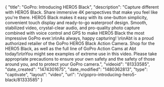 {
    "title": "GoPro: Introducing HERO5 Black",
    "description": "Capture different with HERO5 Black. Share immersive 4K perspectives that make you feel like you're there. HERO5 Black makes it easy with its one-button simplicity, convenient touch display and ready-to-go waterproof design. Smooth, stabilized video, crystal-clear audio, and pro-quality photo capture combined with voice control and GPS to make HERO5 Black the most impressive GoPro ever.\n\nAs always, happy capturing! \n\nAbt is a proud authorized retailer of the GoPro HERO5 Black Action Camera. Shop for the HERO5 Black, as well as the full line of GoPro Action Cams at Abt today!\n\nYou might see examples of extreme use in this video. Please take appropriate precautions to ensure your own safety and the safety of those around you, and to protect your GoPro camera.",
    "videoid": "81333585",
    "date_created": "1474301675",
    "date_modified": "1480362813",
    "type": "captivate",
    "layout": "video",
    "url": "\/v\/gopro-introducing-hero5-black\/81333585"
}